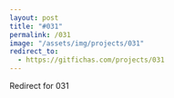 ```yaml
---
layout: post
title: "#031"
permalink: /031
image: "/assets/img/projects/031"
redirect_to:
  - https://gitfichas.com/projects/031
---
```


Redirect for 031